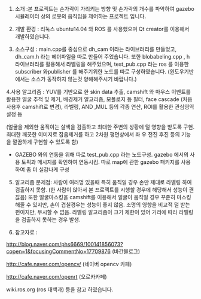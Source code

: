 1. 소개 :본 프로젝트는 손가락이 가리키는 방향 및 손가락의 개수를 파악하여 gazebo 시뮬레이터 상의 로봇의 움직임을 제어하는 프로젝트 입니다.

2. 개발 환경 : 리눅스 ubuntu14.04 와 ROS 를 사용했으며 Qt creator를 이용해서 개발하였습니다. 

3. 소스구성 : main.cpp를 중심으로 dh_cam 이라는 라이브러리를 만들었고, dh_cam.h 라는 헤더파일을 따로 만들어 주었습니다. 또한 blobabeling.cpp , h 라이브러리를 활용해서 라벨링을 해주었으며, test_pub.cpp 라는 ros 를 이용한 subscriber 와publisher 를 해주기위한 노드를 따로 구성하였습니다. (윈도우기반에서는 소스가 동작하지 않는것 양해해주시기 바랍니다.)


4.사용  알고리즘 : YUV를 기반으로 한 skin data 추출, camshift 와 마우스 이벤트를 활용한 얼굴 추적 및 제거, 배경제거 알고리즘, 모폴로지 등 필터, face cascade (처음 사용후 camshift로 변경), 라벨링, AND ,MUL 등의 각종 연산, ROI를 활용한 관심영역설정 등

(얼굴을 제외한 움직이는 살색을 검출하고 최대한 주변의 상황에 덜 영향을 받도록 구현. 최대한 깨끗한 이미지로 잡음제거를 하고 2차원 평면상에서 좌 우 전진 후진 등의 기능을 깔끔하게 구현할 수 있도록 함)

+ GAZEBO 와의 연동을 위해 따로 test_pub.cpp 라는 노드구성.
gazebo 에서의 사용 토픽과 메시지를 확인하여 연동시킴.
따로 map에 관한 gazebo 패키지를 사용하여 좀 더 실감나게 구성
  

5. 알고리즘 문제점: 사람이 여러명 있을때 특히 움직일 경우 손만 제대로 라벨링 하여 검출하지 못함. (한 사람이 앉아서 본 프로젝트를 시행할 경우에 해당해서 성능이 괜찮음)
또한 얼굴마스킹을 camshift를 이용해서 얼굴이 움직일 경우 꾸준히 마스킹 해줄 수 있지만, 손이 겹칠경우는 성능이 좋지 않음.
조명의 영향을 비교적 덜 받는 편이지만, 무시할 수 없음.
라벨링 알고리즘이 크기 제한이 있어 거리에 따라 라벨링을 검출하지 못하는 경우 발생. 



5. 참고자료 : 

http://blog.naver.com/phs6669/100141856073?copen=1&focusingCommentNo=17709876 (바간블로그)

http://cafe.naver.com/opencv/ (네이버 opencv 카페)

http://cafe.naver.com/openrt (오로카카페)

wiki.ros.org (ros 대백과) 등을 참고 하였습니다.
